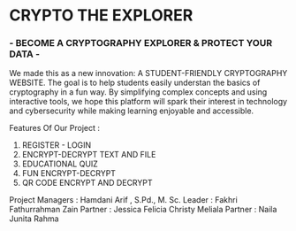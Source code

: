 # CRYPTO THE EXPLORER
### - BECOME A CRYPTOGRAPHY EXPLORER & PROTECT YOUR DATA -

We made this as a new innovation: A STUDENT-FRIENDLY CRYPTOGRAPHY WEBSITE. The goal is to help students easily understan the basics of cryptography in a fun way. By simplifying complex concepts and using interactive tools, we hope this platform will spark their interest in technology and cybersecurity while making learning enjoyable and accessible.

Features Of Our Project :
1. REGISTER - LOGIN
2. ENCRYPT-DECRYPT TEXT AND FILE
3. EDUCATIONAL QUIZ
4. FUN ENCRYPT-DECRYPT
5. QR CODE ENCRYPT AND DECRYPT

Project Managers : Hamdani Arif , S.Pd., M. Sc.
Leader : Fakhri Fathurrahman Zain
Partner : Jessica Felicia Christy Meliala
Partner : Naila Junita Rahma
